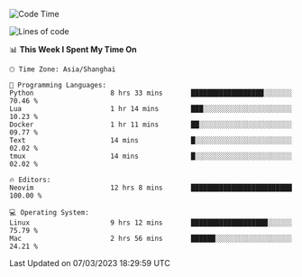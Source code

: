 <!--START_SECTION:waka-->
![Code Time](http://img.shields.io/badge/Code%20Time-1%2C185%20hrs%2058%20mins-blue)

![Lines of code](https://img.shields.io/badge/From%20Hello%20World%20I%27ve%20Written-64.8%20thousand%20lines%20of%20code-blue)

📊 **This Week I Spent My Time On** 

```text
🕑︎ Time Zone: Asia/Shanghai

💬 Programming Languages: 
Python                   8 hrs 33 mins       ██████████████████░░░░░░░   70.46 % 
Lua                      1 hr 14 mins        ███░░░░░░░░░░░░░░░░░░░░░░   10.23 % 
Docker                   1 hr 11 mins        ██░░░░░░░░░░░░░░░░░░░░░░░   09.77 % 
Text                     14 mins             █░░░░░░░░░░░░░░░░░░░░░░░░   02.02 % 
tmux                     14 mins             █░░░░░░░░░░░░░░░░░░░░░░░░   02.02 % 

🔥 Editors: 
Neovim                   12 hrs 8 mins       █████████████████████████   100.00 % 

💻 Operating System: 
Linux                    9 hrs 12 mins       ███████████████████░░░░░░   75.79 % 
Mac                      2 hrs 56 mins       ██████░░░░░░░░░░░░░░░░░░░   24.21 % 
```


 Last Updated on 07/03/2023 18:29:59 UTC
<!--END_SECTION:waka-->
